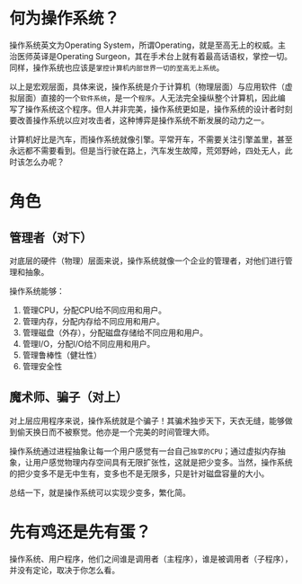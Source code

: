 # 何为操作系统？

操作系统英文为Operating System，所谓Operating，就是至高无上的权威。主治医师英译是Operating Surgeon，其在手术台上就有着最高话语权，掌控一切。同样，操作系统也应该是`掌控计算机内部世界一切的至高无上系统`。

以上是宏观层面，具体来说，操作系统是介于计算机（物理层面）与应用软件（虚拟层面）直接的一个`软件系统`，是一个`程序`。人无法完全操纵整个计算机，因此编写了操作系统这个程序。但人并非完美，操作系统更如是，操作系统的设计者时刻要改善操作系统以应对攻击者，这种博弈是操作系统不断发展的动力之一。

计算机好比是汽车，而操作系统就像引擎。平常开车，不需要关注引擎盖里，甚至永远都不需要看到。但是当行驶在路上，汽车发生故障，荒郊野岭，四处无人，此时该怎么办呢？

# 角色

## 管理者（对下）

对底层的硬件（物理）层面来说，操作系统就像一个企业的管理者，对他们进行管理和抽象。

操作系统能够：

1. 管理CPU，分配CPU给不同应用和用户。
2. 管理内存，分配内存给不同应用和用户。
3. 管理磁盘（外存），分配磁盘存储给不同应用和用户。
4. 管理I/O，分配I/O给不同应用和用户。
5. 管理鲁棒性（健壮性）
6. 管理安全性

## 魔术师、骗子（对上）

对上层应用程序来说，操作系统就是个骗子！其骗术独步天下，天衣无缝，能够做到偷天换日而不被察觉。他亦是一个完美的时间管理大师。



操作系统通过进程抽象让每一个用户感觉有一台自己`独享的CPU`；通过虚拟内存抽象，让用户感觉物理内存空间具有无限扩张性，这就是把少变多。当然，操作系统的把少变多不是无中生有，变多也不是无限多，只是针对磁盘容量的大小。 

总结一下，就是操作系统可以实现少变多，繁化简。

# 先有鸡还是先有蛋？

操作系统、用户程序，他们之间谁是调用者（主程序），谁是被调用者（子程序），并没有定论，取决于你怎么看。